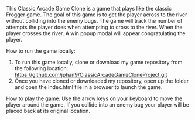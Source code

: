 This Classic Arcade Game Clone is a game that plays like the classic Frogger game. The goal of this game is to get the player across to the river without colliding into the enemy bugs. The game will track the number of attempts the player does when attempting to cross to the river. When the player crosses the river. A win popup modal will appear congratulating the player.

How to run the game locally:

  1. To run this game locally, clone or download my game repository from the following location: https://github.com/jphan9/ClassicArcadeGameCloneProject.git
  2. Once you have cloned or downloaded my repository, open up the folder and open the index.html file in a browser to launch the game.


How to play the game:
  Use the arrow keys on your keyboard to move the player around the game. If you collide into an enemy bug your player will be placed back at its original location.
